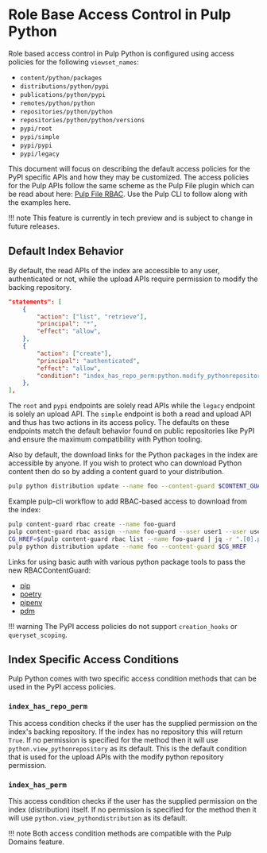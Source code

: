 # Role Base Access Control in Pulp Python

Role based access control in Pulp Python is configured using access policies for the following `viewset_names`:

* `content/python/packages`
* `distributions/python/pypi`
* `publications/python/pypi`
* `remotes/python/python`
* `repositories/python/python`
* `repositories/python/python/versions`
* `pypi/root`
* `pypi/simple`
* `pypi/pypi`
* `pypi/legacy`

This document will focus on describing the default access policies for the PyPI specific APIs and how they may be
customized. The access policies for the Pulp APIs follow the same scheme as the Pulp File plugin which can be read 
about here: [Pulp File RBAC](site:pulp_file/docs/admin/guides/01-rbac/). Use the Pulp 
CLI to follow along with the examples here.

!!! note 
    This feature is currently in tech preview and is subject to change in future releases.

## Default Index Behavior

By default, the read APIs of the index are accessible to any user, authenticated or not, while the upload APIs 
require permission to modify the backing repository. 

```json
"statements": [
    {
        "action": ["list", "retrieve"],
        "principal": "*",
        "effect": "allow",
    },
    {
        "action": ["create"],
        "principal": "authenticated",
        "effect": "allow",
        "condition": "index_has_repo_perm:python.modify_pythonrepository",
    },
],
```

The `root` and `pypi` endpoints are solely read APIs while the `legacy` endpoint is solely an upload API. The 
`simple` endpoint is both a read and upload API and thus has two actions in its access policy. The defaults on 
these endpoints match the default behavior found on public repositories like PyPI and ensure the maximum compatibility 
with Python tooling.

Also by default, the download links for the Python packages in the index are accessible by anyone. If you wish to 
protect who can download Python content then do so by adding a content guard to your distribution.

```bash
pulp python distribution update --name foo --content-guard $CONTENT_GUARD_HREF_OR_NAME
```

Example pulp-cli workflow to add RBAC-based access to download from the index:

```bash
pulp content-guard rbac create --name foo-guard
pulp content-guard rbac assign --name foo-guard --user user1 --user user2 --group group1 --group group2
CG_HREF=$(pulp content-guard rbac list --name foo-guard | jq -r ".[0].pulp_href")
pulp python distribution update --name foo --content-guard $CG_HREF
```

Links for using basic auth with various python package tools to pass the 
new RBACContentGuard:
- [pip](https://pip.pypa.io/en/stable/topics/authentication/)
- [poetry](https://python-poetry.org/docs/repositories/#private-repository-example)
- [pipenv](https://pipenv.pypa.io/en/latest/credentials.html)
- [pdm](https://pdm-project.org/en/latest/usage/config/#store-credentials-with-the-index)

!!! warning
    The PyPI access policies do not support `creation_hooks` or `queryset_scoping`.

## Index Specific Access Conditions

Pulp Python comes with two specific access condition methods that can be used in the PyPI access policies.

### `index_has_repo_perm`

This access condition checks if the user has the supplied permission on the index's backing repository. If the index
has no repository this will return `True`. If no permission is specified for the method then it will use 
`python.view_pythonrepository` as its default. This is the default condition that is used for the upload APIs with
the modify python repository permission.

### `index_has_perm`

This access condition checks if the user has the supplied permission on the index (distribution) itself. If no 
permission is specified for the method then it will use `python.view_pythondistribution` as its default.

!!! note 
    Both access condition methods are compatible with the Pulp Domains feature.